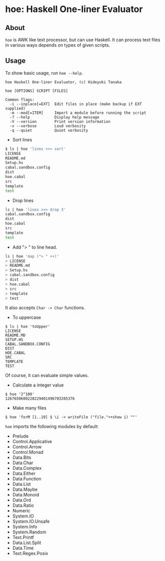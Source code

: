 hoe: Haskell One-liner Evaluator
================================

About
-----

`hoe` is AWK like text processor, but can use Haskell.
It can process text files in various ways depends on types of given scripts.

Usage
-----

To show basic usage, run `hoe --help`.

```
hoe Haskell One-liner Evaluator, (c) Hideyuki Tanaka

hoe [OPTIONS] SCRIPT [FILES]

Common flags:
  -i --inplace[=EXT]  Edit files in place (make backup if EXT supplied)
  -m --mod[=ITEM]     Import a module before running the script
  -? --help           Display help message
  -V --version        Print version information
  -v --verbose        Loud verbosity
  -q --quiet          Quiet verbosity
```

* Sort lines

```sh
$ ls | hoe 'lines >>> sort'
LICENSE
README.md
Setup.hs
cabal.sandbox.config
dist
hoe.cabal
src
template
test
```

* Drop lines

```bash
ls | hoe 'lines >>> drop 3'
cabal.sandbox.config
dist
hoe.cabal
src
template
test
```

* Add "> " to line head.

```bash
ls | hoe 'map ("> " ++)'
> LICENSE
> README.md
> Setup.hs
> cabal.sandbox.config
> dist
> hoe.cabal
> src
> template
> test
```

It also accepts `Char -> Char` functions.

* To uppercase

```
$ ls | hoe 'toUpper'
LICENSE
README.MD
SETUP.HS
CABAL.SANDBOX.CONFIG
DIST
HOE.CABAL
SRC
TEMPLATE
TEST
```

Of course, it can evaluate simple values.

* Calculate a integer value

```
$ hoe '2^100'
1267650600228229401496703205376
```

* Make many files

```
$ hoe 'forM [1..10] $ \i -> writeFile ("file."++show i) ""'
```

`hoe` imports the following modules by default:

* Prelude
* Control.Applicative
* Control.Arrow
* Control.Monad
* Data.Bits
* Data.Char
* Data.Complex
* Data.Either
* Data.Function
* Data.List
* Data.Maybe
* Data.Monoid
* Data.Ord
* Data.Ratio
* Numeric
* System.IO
* System.IO.Unsafe
* System.Info
* System.Random
* Text.Printf
* Data.List.Split
* Data.Time
* Text.Regex.Posix
